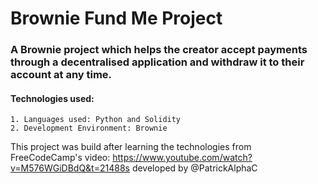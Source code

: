 # Brownie Fund Me Project

### A Brownie project which helps the creator accept payments through a decentralised application and withdraw it to their account at any time.

#### Technologies used:
    1. Languages used: Python and Solidity
    2. Development Environment: Brownie 


This project was build after learning the technologies from FreeCodeCamp's video: https://www.youtube.com/watch?v=M576WGiDBdQ&t=21488s developed by @PatrickAlphaC